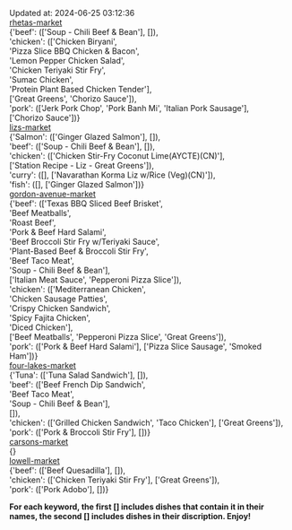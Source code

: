 Updated at: 2024-06-25 03:12:36  
[rhetas-market](https://wisc-housingdining.nutrislice.com/menu/rhetas-market/lunch/2024-06-25)  
{'beef': (['Soup -  Chili Beef & Bean'], []),  
 'chicken': (['Chicken Biryani',  
              'Pizza Slice BBQ Chicken & Bacon',  
              'Lemon Pepper Chicken Salad',  
              'Chicken Teriyaki Stir Fry',  
              'Sumac Chicken',  
              'Protein Plant Based Chicken Tender'],  
             ['Great Greens', 'Chorizo Sauce']),  
 'pork': (['Jerk Pork Chop', 'Pork Banh Mi', 'Italian Pork Sausage'],  
          ['Chorizo Sauce'])}  
[lizs-market](https://wisc-housingdining.nutrislice.com/menu/lizs-market/lunch/2024-06-25)  
{'Salmon': (['Ginger Glazed Salmon'], []),  
 'beef': (['Soup -  Chili Beef & Bean'], []),  
 'chicken': (['Chicken Stir-Fry Coconut Lime(AYCTE)(CN)'],  
             ['Station Recipe - Liz - Great Greens']),  
 'curry': ([], ['Navarathan Korma Liz w/Rice (Veg)(CN)']),  
 'fish': ([], ['Ginger Glazed Salmon'])}  
[gordon-avenue-market](https://wisc-housingdining.nutrislice.com/menu/gordon-avenue-market/lunch/2024-06-25)  
{'beef': (['Texas BBQ Sliced Beef Brisket',  
           'Beef Meatballs',  
           'Roast Beef',  
           'Pork & Beef Hard Salami',  
           'Beef Broccoli Stir Fry w/Teriyaki Sauce',  
           'Plant-Based Beef & Broccoli Stir Fry',  
           'Beef Taco Meat',  
           'Soup -  Chili Beef & Bean'],  
          ['Italian Meat Sauce', 'Pepperoni Pizza Slice']),  
 'chicken': (['Mediterranean Chicken',  
              'Chicken Sausage Patties',  
              'Crispy Chicken Sandwich',  
              'Spicy Fajita Chicken',  
              'Diced Chicken'],  
             ['Beef Meatballs', 'Pepperoni Pizza Slice', 'Great Greens']),  
 'pork': (['Pork & Beef Hard Salami'], ['Pizza Slice Sausage', 'Smoked Ham'])}  
[four-lakes-market](https://wisc-housingdining.nutrislice.com/menu/four-lakes-market/lunch/2024-06-25)  
{'Tuna': (['Tuna Salad Sandwich'], []),  
 'beef': (['Beef French Dip Sandwich',  
           'Beef Taco Meat',  
           'Soup -  Chili Beef & Bean'],  
          []),  
 'chicken': (['Grilled Chicken Sandwich', 'Taco Chicken'], ['Great Greens']),  
 'pork': (['Pork & Broccoli Stir Fry'], [])}  
[carsons-market](https://wisc-housingdining.nutrislice.com/menu/carsons-market/lunch/2024-06-25)  
{}  
[lowell-market](https://wisc-housingdining.nutrislice.com/menu/lowell-market/lunch/2024-06-25)  
{'beef': (['Beef Quesadilla'], []),  
 'chicken': (['Chicken Teriyaki Stir Fry'], ['Great Greens']),  
 'pork': (['Pork Adobo'], [])}  
  
**For each keyword, the first [] includes dishes that contain it in their names, the second [] includes dishes in their discription. Enjoy!**  
